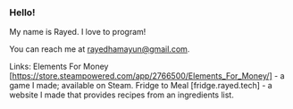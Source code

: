 ### Hello!
My name is Rayed. I love to program!

You can reach me at rayedhamayun@gmail.com.

Links:
Elements For Money [https://store.steampowered.com/app/2766500/Elements_For_Money/] - a game I made; available on Steam.
Fridge to Meal [fridge.rayed.tech] - a website I made that provides recipes from an ingredients list.
